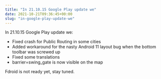 ```yaml
---
title: "In 21.10.15 Google Play update we"
date: 2021-10-21T09:36:45+00:00
slug: "in-google-play-update-we"
---
```


In 21.10.15 Google Play update we:
* Fixed crash for Public Routing in some cities
* Added workaround for the nasty Android 11 layout bug when the bottom toolbar was screwed up
* Fixed some translations
* barrier=swing\_gate is now visible on the map

Fdroid is not ready yet, stay tuned.
